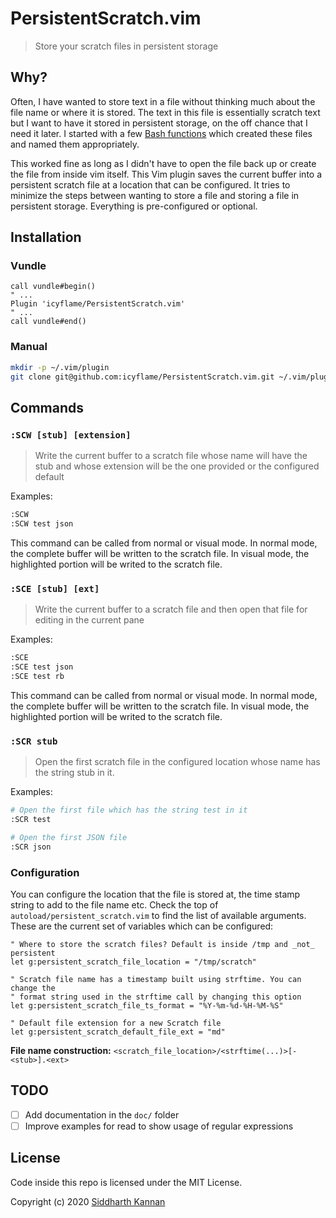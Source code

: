 # PersistentScratch.vim

> Store your scratch files in persistent storage

## Why?

Often, I have wanted to store text in a file without thinking much about the
file name or where it is stored. The text in this file is essentially scratch
text but I want to have it stored in persistent storage, on the off chance that
I need it later. I started with a few [Bash functions][1] which created these files
and named them appropriately.

This worked fine as long as I didn't have to open the file back up or create the
file from inside vim itself. This Vim plugin saves the current buffer into a
persistent scratch file at a location that can be configured. It tries to
minimize the steps between wanting to store a file and storing a file in
persistent storage. Everything is pre-configured or optional.

## Installation

### Vundle

```vim
call vundle#begin()
" ...
Plugin 'icyflame/PersistentScratch.vim'
" ...
call vundle#end()
```

### Manual

```sh
mkdir -p ~/.vim/plugin
git clone git@github.com:icyflame/PersistentScratch.vim.git ~/.vim/plugin/PersistentScratch.vim
```


## Commands

### `:SCW [stub] [extension]`

> Write the current buffer to a scratch file whose name will have the stub and
> whose extension will be the one provided or the configured default

Examples:

```sh
:SCW
:SCW test json
```

This command can be called from normal or visual mode. In normal mode, the
complete buffer will be written to the scratch file. In visual mode, the
highlighted portion will be writed to the scratch file.

### `:SCE [stub] [ext]`

> Write the current buffer to a scratch file and then open that file for editing
> in the current pane

Examples:

```sh
:SCE
:SCE test json
:SCE test rb
```

This command can be called from normal or visual mode. In normal mode, the
complete buffer will be written to the scratch file. In visual mode, the
highlighted portion will be writed to the scratch file.

### `:SCR stub`

> Open the first scratch file in the configured location whose name has the
> string stub in it.

Examples:

```sh
# Open the first file which has the string test in it
:SCR test

# Open the first JSON file
:SCR json
```

### Configuration

You can configure the location that the file is stored at, the time stamp string
to add to the file name etc. Check the top of `autoload/persistent_scratch.vim`
to find the list of available arguments. These are the current set of variables
which can be configured:

```vim
" Where to store the scratch files? Default is inside /tmp and _not_ persistent
let g:persistent_scratch_file_location = "/tmp/scratch"

" Scratch file name has a timestamp built using strftime. You can change the
" format string used in the strftime call by changing this option
let g:persistent_scratch_file_ts_format = "%Y-%m-%d-%H-%M-%S"

" Default file extension for a new Scratch file
let g:persistent_scratch_default_file_ext = "md"
```

**File name construction:** `<scratch_file_location>/<strftime(...)>[-<stub>].<ext>`

## TODO

- [ ] Add documentation in the `doc/` folder
- [ ] Improve examples for read to show usage of regular expressions

## License

Code inside this repo is licensed under the MIT License.

Copyright (c) 2020 [Siddharth Kannan](https://icyflame.github.io)

[1]: https://github.com/icyflame/dotfiles/blob/bf95639f2791127cd58ad5aa55816d2243374d4d/zsh/scratch.zsh#L18
